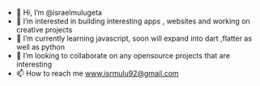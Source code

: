 - 👋 Hi, I’m @israelmulugeta
- 👀 I’m interested in building interesting apps , websites and working on creative projects
- 🌱 I’m currently learning javascript, soon will expand into dart ,flatter as well as python
- 💞️ I’m looking to collaborate on any opensource projects that are interesting 
- 📫 How to reach me www.isrmulu92@gmail.com

<!---
israelmulugeta/israelmulugeta is a ✨ special ✨ repository because its `README.md` (this file) appears on your GitHub profile.
You can click the Preview link to take a look at your changes.
--->
